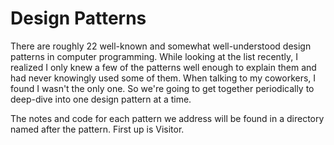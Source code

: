 # Design Patterns
There are roughly 22 well-known and somewhat well-understood design patterns in computer programming. While looking at the list recently, I realized I only knew a few of the patterns well enough to explain them and had never knowingly used some of them. When talking to my coworkers, I found I wasn't the only one. So we're going to get together periodically to deep-dive into one design pattern at a time.

The notes and code for each pattern we address will be found in a directory named after the pattern. First up is Visitor.
